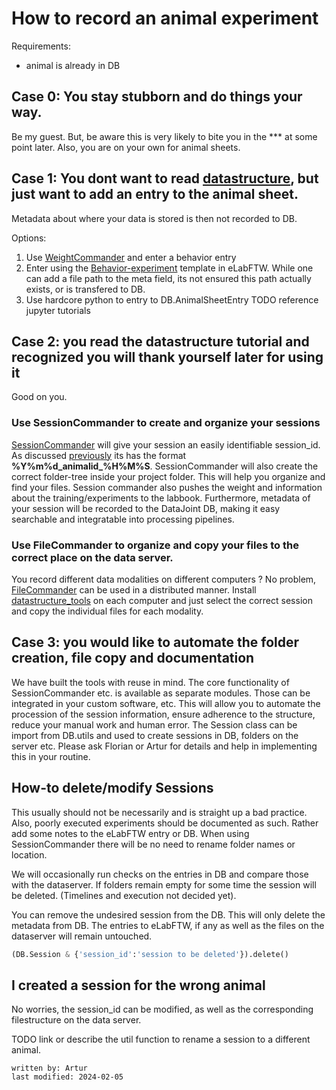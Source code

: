 # How to record an animal experiment 

Requirements:
- animal is already in DB


## Case 0: You stay stubborn and do things your way.
Be my guest. But, be aware this is very likely to bite you in the *** at some point later. Also, you are on your own for 
animal sheets.


## Case 1: You dont want to read [datastructure](../datastructure_documentation/datastructure.md), but just want to add an entry to the animal sheet.
Metadata about where your data is stored is then not recorded to DB.

Options:
1. Use [WeightCommander](../gui_documentation/WeightCommander.md) and enter a behavior entry
2. Enter using the [Behavior-experiment](../eLabFTW_documentation/experiment_behavior.md) template in eLabFTW. While one can add a file path to the meta field, its not ensured this path actually exists, or is transfered to DB.
3. Use hardcore python to entry to DB.AnimalSheetEntry TODO reference jupyter tutorials

## Case 2: you read the datastructure tutorial and recognized you will thank yourself later for using it
Good on you.

### Use SessionCommander to create and organize your sessions
[SessionCommander](../gui_documentation/SessionCommander.md) will give your session an easily identifiable session_id.
As discussed [previously](../datastructure_documentation/datastructure.md) its has the format **%Y%m%d_animalid_%H%M%S**. SessionCommander will also create the correct 
folder-tree inside your project folder. This will help you organize and find your files.
Session commander also pushes the weight and information about the training/experiments to the labbook. Furthermore, metadata of your session will be recorded
to the DataJoint DB, making it easy searchable and integratable into processing pipelines.

### Use FileCommander to organize and copy your files to the correct place on the data server.
You record different data modalities on different computers ? No problem, [FileCommander](../gui_documentation/FileCommander.md)
can be used in a distributed manner.
Install [datastructure_tools](../gui_documentation/installation.md) on each computer and just select the correct session and copy the individual files for each modality.
 

## Case 3: you would like to automate the folder creation, file copy and documentation
We have built the tools with reuse in mind. The core functionality of SessionCommander etc. is available as separate modules.
Those can be integrated in your custom software, etc. This will allow you to automate the procession of the session
information, ensure adherence to the structure, reduce your manual work and human error.
The Session class can be import from DB.utils and used to create sessions in DB, folders on the server etc.
Please ask Florian or Artur for details and help in implementing this in your routine.



## How-to delete/modify Sessions
This usually should not be necessarily and is straight up a bad practice. Also, poorly executed experiments should be 
documented as such. Rather add some notes to the eLabFTW entry or DB. When using SessionCommander there will be
no need to rename folder names or location.

We will occasionally run checks on the entries in DB and compare those with the dataserver. If folders remain empty for 
some time the session will be deleted. (Timelines and execution not decided yet).

You can remove the undesired session from the DB. This will only delete the metadata from DB. The entries to eLabFTW,
if any as well as the files on the dataserver will remain untouched. 

```python
(DB.Session & {'session_id':'session to be deleted'}).delete()
```
## I created a session for the wrong animal
No worries, the session_id can be modified, as well as the corresponding filestructure on the data
server.

TODO link or describe the util function to rename a session to a different animal.


~~~~
written by: Artur
last modified: 2024-02-05
~~~~